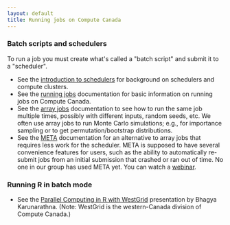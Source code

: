 ```yaml
---
layout: default
title: Running jobs on Compute Canada
---
```


### Batch scripts and schedulers

To run a job you must create what's called a "batch script" and submit it to a "scheduler". 

* See the [introduction to schedulers](https://docs.computecanada.ca/wiki/What_is_a_scheduler%3F) for background on schedulers and compute clusters.
* See the [running jobs](https://docs.computecanada.ca/wiki/Running_jobs) documentation for basic information on running jobs on Compute Canada.
* See the [array jobs](https://docs.computecanada.ca/wiki/Job_arrays) documentation to see how to run the same job multiple times, possibly with different inputs, random seeds, etc. We often use array jobs to run Monte Carlo simulations; e.g., for importance sampling or to get permutation/bootstrap distributions.
* See the [META](https://docs.computecanada.ca/wiki/META_package_for_serial_farming) documentation for an alternative to array jobs that requires less work for the scheduler. META is supposed to have several convenience features for users, such as the ability to automatically re-submit jobs from an initial submission that crashed or ran out of time. No one in our group has used META yet. You can watch a [webinar](https://www.youtube.com/watch?v=GcYbaPClwGE).  

### Running R in batch mode

* See the [Parallel Computing in R with WestGrid](https://www.sfu.ca/content/dam/sfu/stat/documents/Statgen/ParallelComputing_inR_CC.pdf)
 presentation by Bhagya Karunarathna. (Note: WestGrid is the western-Canada division of Compute Canada.)

